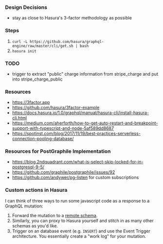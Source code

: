 ### Design Decisions

* stay as close to Hasura's 3-factor methodology as possible

### Steps

1. `curl -L https://github.com/hasura/graphql-engine/raw/master/cli/get.sh | bash`
2. `hasura init`


### TODO

* trigger to extract "public" charge information from stripe_charge and put into stripe_charge_public

### Resources

* https://3factor.app
* https://github.com/hasura/3factor-example
* https://docs.hasura.io/1.0/graphql/manual/hasura-cli/install-hasura-cli.html
* https://medium.com/aherforth/how-to-get-auto-restart-and-breakpoint-support-with-typescript-and-node-5af589dd8687
* https://spotinst.com/blog/2017/11/19/best-practices-serverless-connection-pooling-database/


### Resources for PostGraphile Implementation

* https://blog.2ndquadrant.com/what-is-select-skip-locked-for-in-postgresql-9-5/
* https://github.com/graphile/postgraphile/issues/92
* https://github.com/andywer/pg-listen for custom subscriptions


### Custom actions in Hasura

I can think of three ways to run some javascript code as a response to a GraphQL mutation:

1. Forward the mutation to a [remote schema](https://docs.hasura.io/1.0/graphql/manual/remote-schemas/index.html).
2. Similarly, you can proxy to Hasura yourself and stitch in as many other schemas as you'd like.
3. Trigger on an database event (e.g. `INSERT`) and use the Event Trigger architecture. You essentially create a "work log" for your mutation.
